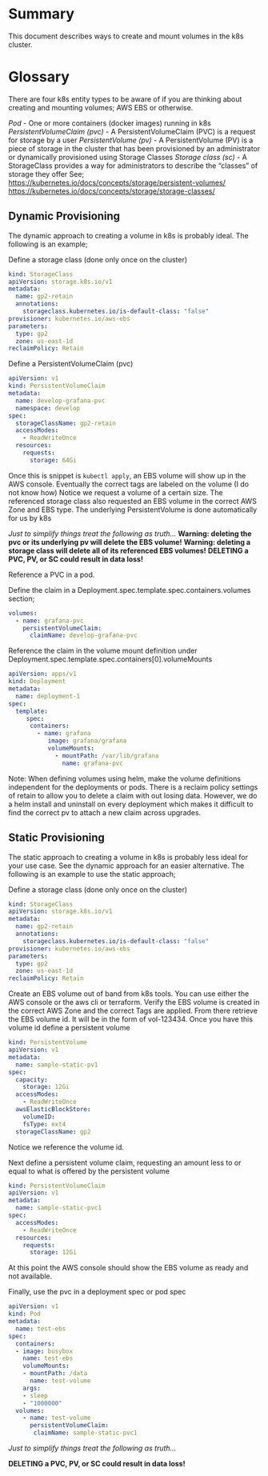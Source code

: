 # Summary
This document describes ways to create and mount volumes in the k8s cluster.

# Glossary
There are four k8s entity types to be aware of if you are thinking about creating and mounting volumes; AWS EBS or otherwise.

_Pod_ - One or more containers (docker images) running in k8s
_PersistentVolumeClaim (pvc)_ - A PersistentVolumeClaim (PVC) is a request for storage by a user
_PersistentVolume (pv)_ - A PersistentVolume (PV) is a piece of storage in the cluster that has been provisioned by an administrator or dynamically provisioned using Storage Classes
_Storage class (sc)_ - A StorageClass provides a way for administrators to describe the “classes” of storage they offer
See;
https://kubernetes.io/docs/concepts/storage/persistent-volumes/
https://kubernetes.io/docs/concepts/storage/storage-classes/

## Dynamic Provisioning

The dynamic approach to creating a volume in k8s is probably ideal. The following is an example;

Define a storage class (done only once on the cluster)
```yaml
kind: StorageClass
apiVersion: storage.k8s.io/v1
metadata:
  name: gp2-retain
  annotations:
    storageclass.kubernetes.io/is-default-class: "false"
provisioner: kubernetes.io/aws-ebs
parameters:
  type: gp2
  zone: us-east-1d
reclaimPolicy: Retain
```

Define a PersistentVolumeClaim (pvc)
```yaml
apiVersion: v1
kind: PersistentVolumeClaim
metadata:
  name: develop-grafana-pvc
  namespace: develop
spec:
  storageClassName: gp2-retain
  accessModes:
    - ReadWriteOnce
  resources:
    requests:
      storage: 64Gi
```
Once this is snippet is `kubectl apply`, an EBS volume will show up in the AWS console. Eventually the correct tags are labeled on the volume (I do not know how)
Notice we request a volume of a certain size. The referenced storage class also requested an EBS volume in the correct AWS Zone and EBS type.
The underlying PersistentVolume is done automatically for us by k8s

_Just to simplify things treat the following as truth…_
**Warning: deleting the pvc or its underlying pv will delete the EBS volume!**
**Warning: deleting a storage class will delete all of its referenced EBS volumes!**
**DELETING a PVC, PV, or SC could result in data loss!**

Reference a PVC in a pod. 

Define the claim in a Deployment.spec.template.spec.containers.volumes section;
```yaml
volumes:
  - name: grafana-pvc
    persistentVolumeClaim:
      claimName: develop-grafana-pvc
```

Reference the claim in the volume mount definition under Deployment.spec.template.spec.containers[0].volumeMounts

```yaml
apiVersion: apps/v1
kind: Deployment
metadata:
  name: deployment-1
spec:
  template:
     spec:
      containers:
        - name: grafana
           image: grafana/grafana
           volumeMounts:
             - mountPath: /var/lib/grafana
               name: grafana-pvc
```


Note: When defining volumes using helm, make the volume definitions independent for the deployments or pods.  There is a reclaim policy settings of retain to allow you to delete a claim with out losing data. However, we do a helm install and uninstall on every deployment which makes it difficult to find the correct pv to attach a new claim across upgrades.

## Static Provisioning

The static approach to creating a volume in k8s is probably less ideal for your use case. See the dynamic approach for an easier alternative. The following is an example to use the static approach;

Define a storage class (done only once on the cluster)
```yaml
kind: StorageClass
apiVersion: storage.k8s.io/v1
metadata:
  name: gp2-retain
  annotations:
    storageclass.kubernetes.io/is-default-class: "false"
provisioner: kubernetes.io/aws-ebs
parameters:
  type: gp2
  zone: us-east-1d
reclaimPolicy: Retain
```

Create an EBS volume out of band from k8s tools. You can use either the AWS console or the aws cli or terraform. Verify the EBS volume is created in the correct AWS Zone and the correct Tags are applied.  From there retrieve the EBS volume id. It will be in the form of vol-123434. Once you have this volume id define a persistent volume

```yaml
kind: PersistentVolume
apiVersion: v1
metadata:
  name: sample-static-pv1
spec:
  capacity:
    storage: 12Gi
  accessModes:
    - ReadWriteOnce
  awsElasticBlockStore:
    volumeID: 
    fsType: ext4
  storageClassName: gp2
```

Notice we reference the volume id.

Next define a persistent volume claim, requesting an amount less to or equal to what is offered by the persistent volume

```yaml
kind: PersistentVolumeClaim
apiVersion: v1
metadata:
  name: sample-static-pvc1
spec:
  accessModes:
    - ReadWriteOnce
  resources:
    requests:
      storage: 12Gi
```

At this point the AWS console should show the EBS volume as ready and not available.

Finally, use the pvc in a deployment spec or pod spec

```yaml
apiVersion: v1
kind: Pod
metadata:
  name: test-ebs
spec:
  containers:
  - image: busybox
    name: test-ebs
    volumeMounts:
    - mountPath: /data
      name: test-volume
    args:
    - sleep
    - "1000000"
  volumes:
    - name: test-volume
      persistentVolumeClaim:
       claimName: sample-static-pvc1
```

_Just to simplify things treat the following as truth…_

**DELETING a PVC, PV, or SC could result in data loss!**


